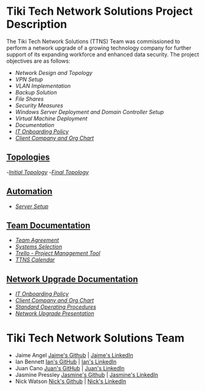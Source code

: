 # Tiki Tech Network Solutions Project Description

The Tiki Tech Network Solutions (TTNS) Team was commissioned to perform a network upgrade of a growing technology company for further support of its expanding workforce and enhanced data security. The project objectives are as follows:

- *Network Design and Topology*
- *VPN Setup*
- *VLAN Implementation*
- *Backup Solution*
- *File Shares*
- *Security Measures*
- *Windows Server Deployment and Domain Controller Setup*
- *Virtual Machine Deployment*
- *Documentation*
- [*IT Onboarding Policy*](https://docs.google.com/document/d/1doR6BtC1C6AIdoha8lQH6TiJvJreuEPSjU9Nq9mL_kw/edit?usp=sharing)
- [*Client Company and Org Chart*](https://docs.google.com/document/d/1_mY4seoEB770bpy9fCJSsxqHPc0E1GgUxhmY2U2rNoE/edit?usp=sharing)

  
## [Topologies](https://github.com/Tiki-Tech-Network/topologies)
-[*Initial Topology*](https://github.com/Tiki-Tech-Network/topologies)
-[*Final Topology*](https://github.com/Tiki-Tech-Network/topologies)

## [Automation](https://github.com/Tiki-Tech-Network/automation/tree/main)
- [*Server Setup*](https://github.com/Tiki-Tech-Network/automation/blob/main/wash.ps1)


## [Team Documentation](https://github.com/Tiki-Tech-Network/Team-Documentation)
- [*Team Agreement*](https://docs.google.com/document/d/1squ7mW38DHbzM99B_XhA0dTw91aAnQ9KaQ7y_MGpiYo/edit?usp=sharing)
- [*Systems Selection*](https://docs.google.com/document/d/1BF1CfyBBLtvEHyAh_FDc60p7y8tHaxQeB_7BJ2sIyA4/edit?usp=drive_link)
- [*Trello - Project Management Tool*](https://trello.com/invite/tikitechnetworksolutions/ATTIb19c9ef91df22dc3a7592d957558e4e30524CE9C)
- [*TTNS Calendar*](https://calendar.google.com/calendar/u/0?cid=NGJhMmE1YWZkMzZiOWYxMzE4ZjMxYmQ1ZWU1ZGFmMzdkYTc3YTQ2MmYwNDdhNjkwMWU5YzkwM2I0OTZiMDY0NkBncm91cC5jYWxlbmRhci5nb29nbGUuY29t)

  
## [Network Upgrade Documentation](https://github.com/Tiki-Tech-Network/Network-Upgrade-Documentation)
- [*IT Onboarding Policy*](https://docs.google.com/document/d/1doR6BtC1C6AIdoha8lQH6TiJvJreuEPSjU9Nq9mL_kw/edit?usp=sharing)
- [*Client Company and Org Chart*](https://docs.google.com/document/d/1_mY4seoEB770bpy9fCJSsxqHPc0E1GgUxhmY2U2rNoE/edit?usp=sharing)
- [*Standard Operating Procedures*](https://github.com/Tiki-Tech-Network/Network-Upgrade-Documentation/blob/main/README.md)
- [*Network Upgrade Presentation*](https://github.com/Tiki-Tech-Network/Network-Upgrade-Documentation/blob/main/README.md)
  
# Tiki Tech Network Solutions Team

- Jaime Angel [Jaime's Github](https://github.com/jaimeangelhi) | [Jaime's LinkedIn](https://www.linkedin.com/in/jaime-angel/)
- Ian Bennett [Ian's GitHub]() | [Ian's LinkedIn]()
- Juan Cano [Juan's GitHub](https://github.com/jmcano50) | [Juan's LinkedIn](www.linkedin.com/in/juan-cano-3021578)
- Jasmine Pressley [Jasmine's Github](https://github.com/Jasminepressley) | [Jasmine's LinkedIn](https://www.linkedin.com/in/jasminerpressley/)
- Nick Watson [Nick's Github](https://github.com/GODKINGDEATHLORD) | [Nick's LinkedIn](https://www.linkedin.com/in/nicolaus-w-343047138/)

